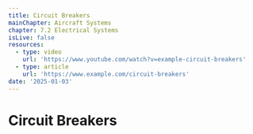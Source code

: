 ```yaml
---
title: Circuit Breakers
mainChapter: Aircraft Systems
chapter: 7.2 Electrical Systems
isLive: false
resources:
  - type: video
    url: 'https://www.youtube.com/watch?v=example-circuit-breakers'
  - type: article
    url: 'https://www.example.com/circuit-breakers'
date: '2025-01-03'
---
```


# Circuit Breakers
